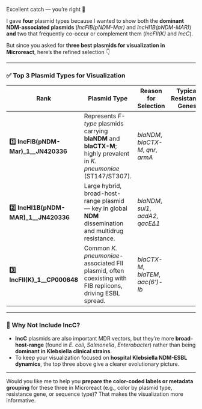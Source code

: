Excellent catch — you’re right 👏

I gave **four** plasmid types because I wanted to show both the **dominant NDM-associated plasmids** (*IncFIB(pNDM-Mar)* and *IncHI1B(pNDM-MAR)*) **and** two that frequently co-occur or complement them (*IncFII(K)* and *IncC*).

But since you asked for **three best plasmids for visualization in Microreact**, here’s the refined selection 👇

---

### ✅ **Top 3 Plasmid Types for Visualization**

| Rank                                  | Plasmid Type                                                                                                          | Reason for Selection                | Typical Resistance Genes |
| ------------------------------------- | --------------------------------------------------------------------------------------------------------------------- | ----------------------------------- | ------------------------ |
| **1️⃣ IncFIB(pNDM-Mar)_1__JN420336**  | Represents *F-type* plasmids carrying **blaNDM** and **blaCTX-M**; highly prevalent in *K. pneumoniae* (ST147/ST307). | *blaNDM*, *blaCTX-M*, *qnr*, *armA* |                          |
| **2️⃣ IncHI1B(pNDM-MAR)_1__JN420336** | Large hybrid, broad-host-range plasmid — key in global **NDM** dissemination and multidrug resistance.                | *blaNDM*, *sul1*, *aadA2*, *qacEΔ1* |                          |
| **3️⃣ IncFII(K)_1__CP000648**         | Common *K. pneumoniae*-associated FII plasmid, often coexisting with FIB replicons, driving ESBL spread.              | *blaCTX-M*, *blaTEM*, *aac(6’)-Ib*  |                          |

---

### 🧬 Why Not Include IncC?

* **IncC** plasmids are also important MDR vectors, but they’re more **broad-host-range** (found in *E. coli*, *Salmonella*, *Enterobacter*) rather than being **dominant in Klebsiella clinical strains**.
* To keep your visualization focused on **hospital Klebsiella NDM-ESBL dynamics**, the top three above give a clearer evolutionary picture.

---

Would you like me to help you **prepare the color-coded labels or metadata grouping** for these three in Microreact (e.g., color by plasmid type, resistance gene, or sequence type)? That makes the visualization more informative.
